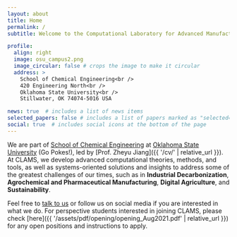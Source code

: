 ```yaml
---
layout: about
title: Home
permalink: /
subtitle: Welcome to the Computational Laboratory for Advanced Manufacturing and Sustainability (CLAMS).

profile:
  align: right
  image: osu_campus2.png
  image_circular: false # crops the image to make it circular
  address: >
    School of Chemical Engineering<br />
    420 Engineering North<br />
    Oklahoma State University<br />
    Stillwater, OK 74074-5016 USA

news: true  # includes a list of news items
selected_papers: false # includes a list of papers marked as "selected={true}"
social: true  # includes social icons at the bottom of the page
---
```


We are part of [School of Chemical Engineering](https://ceat.okstate.edu/che/) at [Oklahoma State University](https://go.okstate.edu/) (Go Pokes!), led by [Prof. Zheyu Jiang]({{ '/cv/' | relative_url }}). At CLAMS, we develop advanced computational theories, methods, and tools, as well as systems-oriented solutions and insights to address some of the greatest challenges of our times, such as in **Industrial Decarbonization**, **Agrochemical and Pharmaceutical Manufacturing**, **Digital Agriculture**, and **Sustainability**.

Feel free to [talk to us](mailto:zheyu.jiang@okstate.edu) or follow us on social media if you are interested in what we do. For perspective students interested in joining CLAMS, please check [here]({{ '/assets/pdf/opening/opening_Aug2021.pdf' | relative_url }}) for any open positions and instructions to apply.
